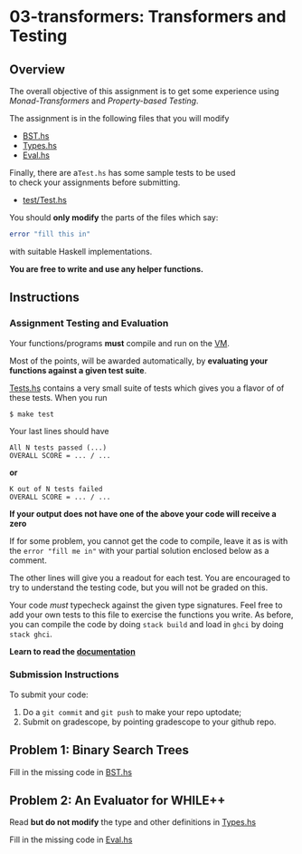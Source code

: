 # 03-transformers: Transformers and Testing

## Overview

The overall objective of this assignment is to get some 
experience using *Monad-Transformers* and *Property-based Testing*. 

The assignment is in the following files that you will modify

- [BST.hs](/src/CSE230/BST.hs)
- [Types.hs](/src/CSE230/WhilePlus/Types.hs)
- [Eval.hs](/src/CSE230/WhilePlus/Eval.hs)

Finally, there are a`Test.hs` has some sample tests to be used  
to check your assignments before submitting.

- [test/Test.hs](/test/Test.hs)

You should **only modify** the parts of the files which say:

```haskell
error "fill this in"
```

with suitable Haskell implementations. 

**You are free to write and use any helper functions.**

## Instructions

### Assignment Testing and Evaluation

Your functions/programs **must** compile and run on the [VM](TODO).

Most of the points, will be awarded automatically, by
**evaluating your functions against a given test suite**.

[Tests.hs](/tests/Test.hs) contains a very small suite
of tests which gives you a flavor of of these tests.
When you run

```shell
$ make test
```

Your last lines should have

```
All N tests passed (...)
OVERALL SCORE = ... / ...
```

**or**

```
K out of N tests failed
OVERALL SCORE = ... / ...
```

**If your output does not have one of the above your code will receive a zero**

If for some problem, you cannot get the code to compile,
leave it as is with the `error "fill me in"` with your 
partial solution enclosed below as a comment.

The other lines will give you a readout for each test.
You are encouraged to try to understand the testing code,
but you will not be graded on this.

Your code *must* typecheck against the given type signatures.
Feel free to add your own tests to this file to exercise the
functions you write. As before, you can compile the code by
doing `stack build` and load in `ghci` by doing `stack ghci`.

**Learn to read the [documentation](http://hackage.haskell.org)**

### Submission Instructions

To submit your code:

1. Do a `git commit` and `git push` to make your repo uptodate;
2. Submit on gradescope, by pointing gradescope to your github repo.

## Problem 1: Binary Search Trees

Fill in the missing code in [BST.hs](/src/CSE230/BST.hs)

## Problem 2: An Evaluator for WHILE++

Read **but do not modify** the type and other definitions in [Types.hs](/src/CSE230/WhilePlus/Types.hs)

Fill in the missing code in [Eval.hs](/src/CSE230/WhilePlus/Eval.hs)
